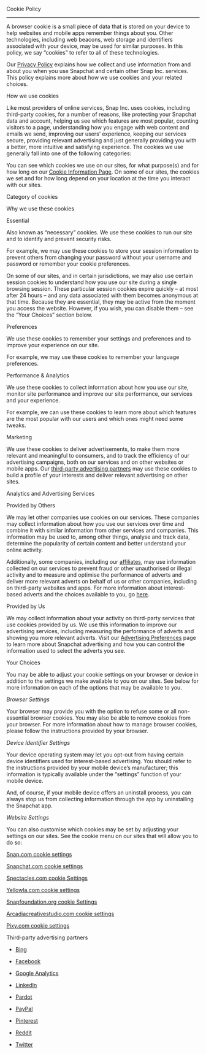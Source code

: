 Cookie Policy


-----------------

A browser cookie is a small piece of data that is stored on your device to help websites and mobile apps remember things about you. Other technologies, including web beacons, web storage and identifiers associated with your device, may be used for similar purposes. In this policy, we say “cookies” to refer to all of these technologies.

Our [Privacy Policy](https://www.snap.com/privacy/privacy-policy?lang=en-GB) explains how we collect and use information from and about you when you use Snapchat and certain other Snap Inc. services. This policy explains more about how we use cookies and your related choices.

How we use cookies

Like most providers of online services, Snap Inc. uses cookies, including third-party cookies, for a number of reasons, like protecting your Snapchat data and account, helping us see which features are most popular, counting visitors to a page, understanding how you engage with web content and emails we send, improving our users’ experience, keeping our services secure, providing relevant advertising and just generally providing you with a better, more intuitive and satisfying experience. The cookies we use generally fall into one of the following categories:

You can see which cookies we use on our sites, for what purpose(s) and for how long on our [Cookie Information Page](https://www.snap.com/privacy/cookie-information?lang=en-GB#Necessary). On some of our sites, the cookies we set and for how long depend on your location at the time you interact with our sites.

Category of cookies

Why we use these cookies

Essential

Also known as “necessary” cookies. We use these cookies to run our site and to identify and prevent security risks.  
  
For example, we may use these cookies to store your session information to prevent others from changing your password without your username and password or remember your cookie preferences.  
  
On some of our sites, and in certain jurisdictions, we may also use certain session cookies to understand how you use our site during a single browsing session. These particular session cookies expire quickly – at most after 24 hours – and any data associated with them becomes anonymous at that time. Because they are essential, they may be active from the moment you access the website. However, if you wish, you can disable them – see the “Your Choices” section below.

Preferences

We use these cookies to remember your settings and preferences and to improve your experience on our site.  
  
For example, we may use these cookies to remember your language preferences.

Performance & Analytics

We use these cookies to collect information about how you use our site, monitor site performance and improve our site performance, our services and your experience.  
  
For example, we can use these cookies to learn more about which features are the most popular with our users and which ones might need some tweaks.

Marketing

We use these cookies to deliver advertisements, to make them more relevant and meaningful to consumers, and to track the efficiency of our advertising campaigns, both on our services and on other websites or mobile apps. Our [third-party advertising partners](https://www.snap.com/cookie-policy?lang=en-GB#third-party-advertising-partners) may use these cookies to build a profile of your interests and deliver relevant advertising on other sites.

Analytics and Advertising Services

Provided by Others

We may let other companies use cookies on our services. These companies may collect information about how you use our services over time and combine it with similar information from other services and companies. This information may be used to, among other things, analyse and track data, determine the popularity of certain content and better understand your online activity.

Additionally, some companies, including our [affiliates](https://support.snapchat.com/a/snap-affiliates?lang=en-GB), may use information collected on our services to prevent fraud or other unauthorised or illegal activity and to measure and optimise the performance of adverts and deliver more relevant adverts on behalf of us or other companies, including on third-party websites and apps. For more information about interest-based adverts and the choices available to you, go [here](https://support.snapchat.com/a/advertising-preferences?lang=en-GB).

Provided by Us

We may collect information about your activity on third-party services that use cookies provided by us. We use this information to improve our advertising services, including measuring the performance of adverts and showing you more relevant adverts. Visit our [Advertising Preferences](https://support.snapchat.com/a/advertising-preferences?lang=en-GB) page to learn more about Snapchat advertising and how you can control the information used to select the adverts you see.

Your Choices

You may be able to adjust your cookie settings on your browser or device in addition to the settings we make available to you on our sites. See below for more information on each of the options that may be available to you.

_Browser Settings_

Your browser may provide you with the option to refuse some or all non-essential browser cookies. You may also be able to remove cookies from your browser. For more information about how to manage browser cookies, please follow the instructions provided by your browser.

_Device Identifier Settings_

Your device operating system may let you opt-out from having certain device identifiers used for interest-based advertising. You should refer to the instructions provided by your mobile device’s manufacturer; this information is typically available under the “settings” function of your mobile device.

And, of course, if your mobile device offers an uninstall process, you can always stop us from collecting information through the app by uninstalling the Snapchat app.

_Website Settings_

You can also customise which cookies may be set by adjusting your settings on our sites. See the cookie menu on our sites that will allow you to do so:

[Snap.com cookie settings](https://www.snap.com/cookie-settings?lang=en-GB)

[Snapchat.com cookie settings](https://www.snapchat.com/cookie-settings?lang=en-GB)

[Spectacles.com cookie Settings](https://www.spectacles.com/cookie-settings?lang=en-GB)

[Yellowla.com cookie settings](https://www.yellowla.com/cookie-settings?lang=en-GB)

[Snapfoundation.org cookie Settings](https://www.snapfoundation.org/cookie-settings?lang=en-GB)

[Arcadiacreativestudio.com cookie settings](https://arcadiacreativestudio.com/cookie-settings?lang=en-GB)

[Pixy.com cookie settings](https://pixy.com/cookie-settings?lang=en-GB)

Third-party advertising partners

* [Bing](https://privacy.microsoft.com/privacystatement?lang=en-GB)
    
* [Facebook](https://www.facebook.com/policies/cookies/?lang=en-GB)
    
* [Google Analytics](https://policies.google.com/technologies/cookies?lang=en-GB)
    
* [LinkedIn](https://www.linkedin.com/legal/cookie-policy?lang=en-GB)
    
* [Pardot](https://www.salesforce.com/company/privacy?lang=en-GB)
    
* [PayPal](https://www.paypal.com/us/webapps/mpp/ua/cookie-full?lang=en-GB)
    
* [Pinterest](https://policy.pinterest.com/cookies?lang=en-GB)
    
* [Reddit](https://www.reddit.com/policies/cookies?lang=en-GB)
    
* [Twitter](https://help.twitter.com/rules-and-policies/twitter-cookies?lang=en-GB)